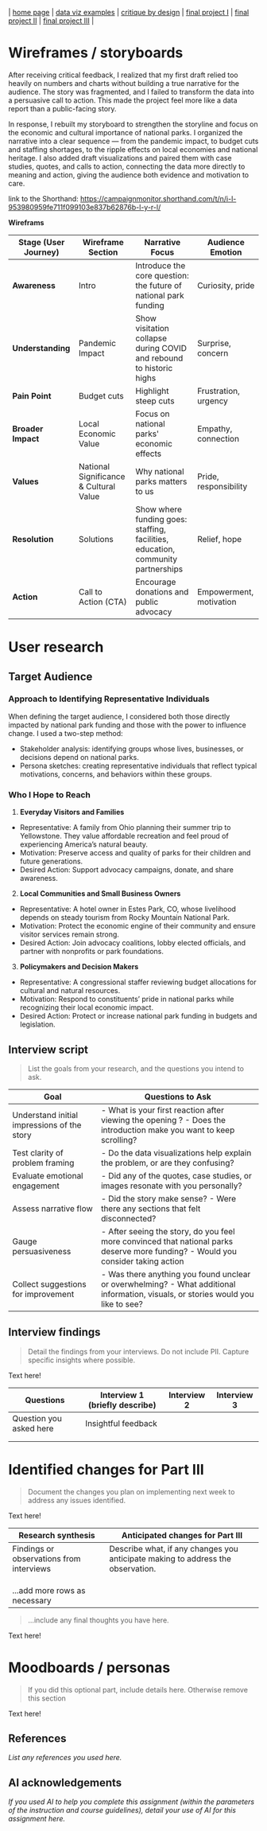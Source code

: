 | [home page](https://cmustudent.github.io/tswd-portfolio-templates/) | [data viz examples](dataviz-examples) | [critique by design](critique-by-design) | [final project I](final-project-part-one) | [final project II](final-project-part-two) | [final project III](final-project-part-three) |

# Wireframes / storyboards

After receiving critical feedback, I realized that my first draft relied too heavily on numbers and charts without building a true narrative for the audience. The story was fragmented, and I failed to transform the data into a persuasive call to action. This made the project feel more like a data report than a public-facing story.

In response, I rebuilt my storyboard to strengthen the storyline and focus on the economic and cultural importance of national parks. I organized the narrative into a clear sequence — from the pandemic impact, to budget cuts and staffing shortages, to the ripple effects on local economies and national heritage. I also added draft visualizations and paired them with case studies, quotes, and calls to action, connecting the data more directly to meaning and action, giving the audience both evidence and motivation to care.

link to the Shorthand: https://campaignmonitor.shorthand.com/t/n/i-l-953980959fe711f099103e837b62876b-l-y-r-l/

**Wireframs**

| Stage (User Journey)     | Wireframe Section                        | Narrative Focus                                                                 | Audience Emotion  |
|--------------------------|------------------------------------------|---------------------------------------------------------------------------------|-----------------------------|
| **Awareness**            |  Intro                        | Introduce the core question: the future of national park funding                | Curiosity, pride            |
| **Understanding**        |  Pandemic Impact                      | Show visitation collapse during COVID and rebound to historic highs             | Surprise, concern           |
| **Pain Point** |  Budget cuts             | Highlight steep cuts               | Frustration, urgency        |
| **Broader Impact**       |  Local Economic Value                  | Focus on national parks' economic effects | Empathy, connection         |
| **Values**    |  National Significance & Cultural Value | Why national parks matters to us  | Pride, responsibility       |
| **Resolution**           |  Solutions               | Show where funding goes: staffing, facilities, education, community partnerships | Relief, hope                |
| **Action**               |  Call to Action (CTA)                  | Encourage donations and public advocacy                                         | Empowerment, motivation     |



# User research 

## Target Audience  

### Approach to Identifying Representative Individuals  
When defining the target audience, I considered both those directly impacted by national park funding and those with the power to influence change. I used a two-step method:  
- Stakeholder analysis: identifying groups whose lives, businesses, or decisions depend on national parks.  
- Persona sketches: creating representative individuals that reflect typical motivations, concerns, and behaviors within these groups.  

### Who I Hope to Reach  

1. **Everyday Visitors and Families**  
- Representative: A family from Ohio planning their summer trip to Yellowstone. They value affordable recreation and feel proud of experiencing America’s natural beauty.  
 - Motivation: Preserve access and quality of parks for their children and future generations.  
 - Desired Action: Support advocacy campaigns, donate, and share awareness.  

2. **Local Communities and Small Business Owners**  
 - Representative: A hotel owner in Estes Park, CO, whose livelihood depends on steady tourism from Rocky Mountain National Park.  
 - Motivation: Protect the economic engine of their community and ensure visitor services remain strong.  
 - Desired Action: Join advocacy coalitions, lobby elected officials, and partner with nonprofits or park foundations.  

3. **Policymakers and Decision Makers**  
 - Representative: A congressional staffer reviewing budget allocations for cultural and natural resources.  
 - Motivation: Respond to constituents’ pride in national parks while recognizing their local economic impact.  
 - Desired Action: Protect or increase national park funding in budgets and legislation.  


## Interview script
> List the goals from your research, and the questions you intend to ask. 


| Goal | Questions to Ask |
|------|------------------|
| Understand initial impressions of the story | - What is your first reaction after viewing the opening ? - Does the introduction make you want to keep scrolling? |
| Test clarity of problem framing | - Do the data visualizations help explain the problem, or are they confusing? |
| Evaluate emotional engagement | - Did any of the quotes, case studies, or images resonate with you personally? |
| Assess narrative flow | - Did the story make sense? - Were there any sections that felt disconnected? |
| Gauge persuasiveness | - After seeing the story, do you feel more convinced that national parks deserve more funding? - Would you consider taking action |
| Collect suggestions for improvement | - Was there anything you found unclear or overwhelming? - What additional information, visuals, or stories would you like to see? |


## Interview findings
> Detail the findings from your interviews.  Do not include PII.  Capture specific insights where possible.

Text here!

| Questions               | Interview 1 (briefly describe) | Interview 2 | Interview 3 |
|-------------------------|--------------------------------|-------------|-------------|
| Question you asked here | Insightful feedback            |             |             |
|                         |                                |             |             |
|                         |                                |             |             |


# Identified changes for Part III
> Document the changes you plan on implementing next week to address any issues identified.  

Text here!

| Research synthesis                       | Anticipated changes for Part III                                                |
|------------------------------------------|---------------------------------------------------------------------------------|
| Findings or observations from interviews | Describe what, if any changes you anticipate making to address the observation. |
|                                          |                                                                                 |
|                                          |                                                                                 |
|                                          |                                                                                 |
| ...add more rows as necessary            |                                                                                 |

> ...include any final thoughts you have here. 

Text here!

# Moodboards / personas
> If you did this optional part, include details here.  Otherwise remove this section

Text here!

## References
_List any references you used here._

## AI acknowledgements
_If you used AI to help you complete this assignment (within the parameters of the instruction and course guidelines), detail your use of AI for this assignment here._

